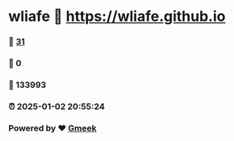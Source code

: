 # wliafe :link: https://wliafe.github.io 
### :page_facing_up: [31](https://wliafe.github.io/tag.html) 
### :speech_balloon: 0 
### :hibiscus: 133993 
### :alarm_clock: 2025-01-02 20:55:24 
### Powered by :heart: [Gmeek](https://github.com/Meekdai/Gmeek)
